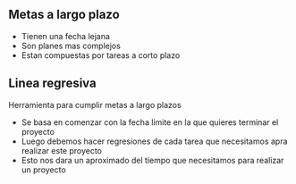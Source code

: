 ## Metas a largo plazo
- Tienen una fecha lejana
- Son planes mas complejos
- Estan compuestas por tareas a corto plazo

## Linea regresiva
Herramienta para cumplir metas a largo plazos
- Se basa en comenzar con la fecha limite en la que quieres terminar el proyecto
- Luego debemos hacer regresiones de cada tarea que necesitamos apra realizar este proyecto
- Esto nos dara un aproximado del tiempo que necesitamos para realizar un proyecto